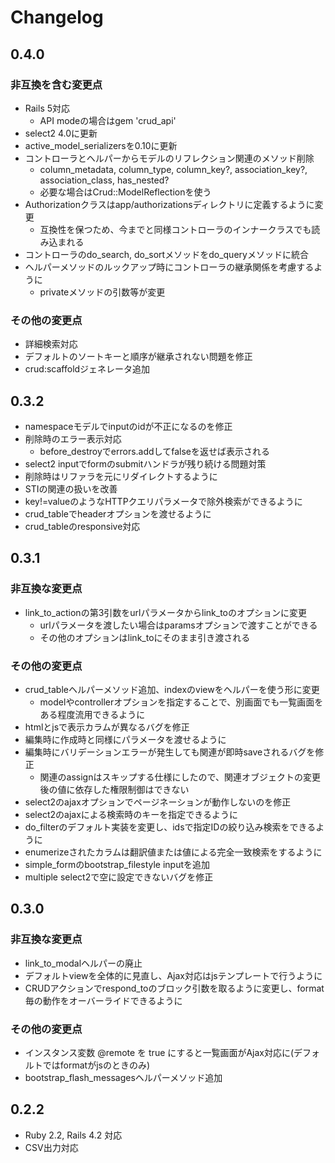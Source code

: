 # Changelog

## 0.4.0

### 非互換を含む変更点

* Rails 5対応
    * API modeの場合はgem 'crud_api'
* select2 4.0に更新
* active_model_serializersを0.10に更新
* コントローラとヘルパーからモデルのリフレクション関連のメソッド削除
    * column_metadata, column_type, column_key?, association_key?, association_class, has_nested?
    * 必要な場合はCrud::ModelReflectionを使う
* Authorizationクラスはapp/authorizationsディレクトリに定義するように変更
    * 互換性を保つため、今までと同様コントローラのインナークラスでも読み込まれる
* コントローラのdo_search, do_sortメソッドをdo_queryメソッドに統合
* ヘルパーメソッドのルックアップ時にコントローラの継承関係を考慮するように
    * privateメソッドの引数等が変更

### その他の変更点

* 詳細検索対応
* デフォルトのソートキーと順序が継承されない問題を修正
* crud:scaffoldジェネレータ追加

## 0.3.2

* namespaceモデルでinputのidが不正になるのを修正
* 削除時のエラー表示対応
    * before_destroyでerrors.addしてfalseを返せば表示される
* select2 inputでformのsubmitハンドラが残り続ける問題対策
* 削除時はリファラを元にリダイレクトするように
* STIの関連の扱いを改善
* key!=valueのようなHTTPクエリパラメータで除外検索ができるように
* crud_tableでheaderオプションを渡せるように
* crud_tableのresponsive対応

## 0.3.1

### 非互換な変更点

* link_to_actionの第3引数をurlパラメータからlink_toのオプションに変更
    * urlパラメータを渡したい場合はparamsオプションで渡すことができる
    * その他のオプションはlink_toにそのまま引き渡される

### その他の変更点

* crud_tableヘルパーメソッド追加、indexのviewをヘルパーを使う形に変更
    * modelやcontrollerオプションを指定することで、別画面でも一覧画面をある程度流用できるように
* htmlとjsで表示カラムが異なるバグを修正
* 編集時に作成時と同様にパラメータを渡せるように
* 編集時にバリデーションエラーが発生しても関連が即時saveされるバグを修正
    * 関連のassignはスキップする仕様にしたので、関連オブジェクトの変更後の値に依存した権限制御はできない
* select2のajaxオプションでページネーションが動作しないのを修正
* select2のajaxによる検索時のキーを指定できるように
* do_filterのデフォルト実装を変更し、idsで指定IDの絞り込み検索をできるように
* enumerizeされたカラムは翻訳値または値による完全一致検索をするように
* simple_formのbootstrap_filestyle inputを追加
* multiple select2で空に設定できないバグを修正

## 0.3.0

### 非互換な変更点

* link_to_modalヘルパーの廃止
* デフォルトviewを全体的に見直し、Ajax対応はjsテンプレートで行うように
* CRUDアクションでrespond_toのブロック引数を取るように変更し、format毎の動作をオーバーライドできるように

### その他の変更点

* インスタンス変数 @remote を true にすると一覧画面がAjax対応に(デフォルトではformatがjsのときのみ)
* bootstrap_flash_messagesヘルパーメソッド追加

## 0.2.2

* Ruby 2.2, Rails 4.2 対応
* CSV出力対応
